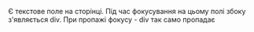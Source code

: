 Є текстове поле на сторінці. Під час фокусування на цьому полі збоку з'являється div. При пропажі фокусу - div так само пропадає